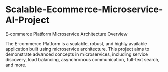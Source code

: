 # Scalable-Ecommerce-Microservice-AI-Project

E-commerce Platform Microservice Architecture
Overview

The E-commerce Platform is a scalable, robust, and highly available application built using microservice architecture. This project aims to demonstrate advanced concepts in microservices, including service discovery, load balancing, asynchronous communication, full-text search, and more. 
